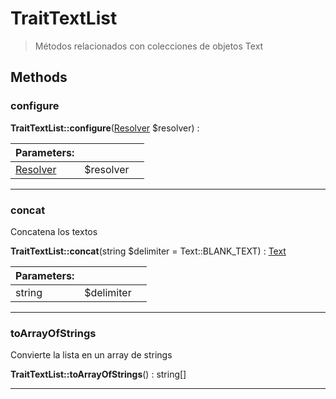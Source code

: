 
                                                                                                                                            
    
# TraitTextList


> Métodos relacionados con colecciones de objetos Text
>
> 








## Methods

### configure



**TraitTextList::configure**([Resolver](../../../Resolver.md) $resolver) : 


|Parameters: | | |
| --- | --- | --- |
|[Resolver](../../../Resolver.md) |$resolver |  |

---


### concat
Concatena los textos


**TraitTextList::concat**(string $delimiter = Text::BLANK_TEXT) : [Text](../../../Text.md)


|Parameters: | | |
| --- | --- | --- |
|string |$delimiter |  |

---


### toArrayOfStrings
Convierte la lista en un array de strings


**TraitTextList::toArrayOfStrings**() : string[]



---


                                                                                                                                                                                                                                                                                                                                                                                                            
    
                                                                                                                                                                                                                                                                             
                